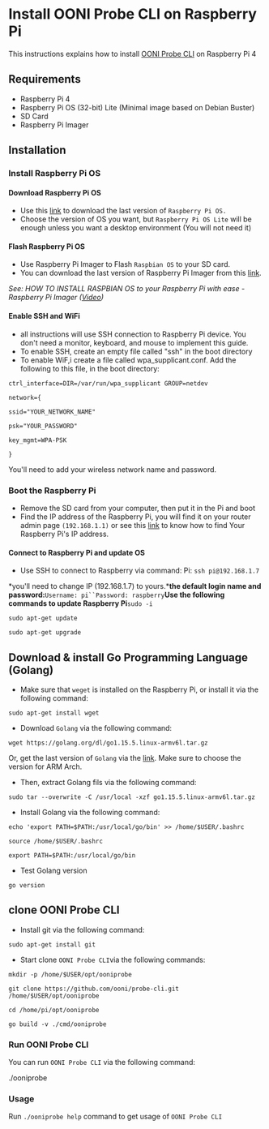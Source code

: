# Install OONI Probe CLI on Raspberry Pi

This instructions explains how to install [OONI Probe CLI](https://github.com/ooni/probe-cli) on Raspberry Pi 4

## Requirements

- Raspberry Pi 4
- Raspberry Pi OS (32-bit) Lite (Minimal image based on Debian Buster)
- SD Card
- Raspberry Pi Imager

## Installation

### Install Raspberry Pi OS

#### Download Raspberry Pi OS

- Use this [link](https://www.raspberrypi.org/software/operating-systems/) to download the last version of `Raspberry Pi OS.`
- Choose the version of OS you want, but `Raspberry Pi OS Lite` will be enough unless you want a desktop environment (You will not need it)

#### Flash Raspberry Pi OS

- Use Raspberry Pi Imager to Flash `Raspbian OS` to your SD card.
- You can download the last version of Raspberry Pi Imager from this [link](https://www.raspberrypi.org/software/).

*See: HOW TO INSTALL RASPBIAN OS to your Raspberry Pi with ease - Raspberry Pi Imager ([Video](https://www.youtube.com/watch?v=J024soVgEeM))*
#### Enable SSH and WiFi

- all instructions will use SSH connection to Raspberry Pi device. You don't need a monitor, keyboard, and mouse to implement this guide.
- To enable SSH, create an empty file called "ssh" in the boot directory
- To enable WiF,i create a file called wpa_supplicant.conf. Add the following to this file, in the boot directory:

`ctrl_interface=DIR=/var/run/wpa_supplicant GROUP=netdev`

 

`network={`

 

`ssid="YOUR_NETWORK_NAME"`

 

`psk="YOUR_PASSWORD"`

 

`key_mgmt=WPA-PSK`

 

`}`

You'll need to add your wireless network name and password.

### Boot the Raspberry Pi

- Remove the SD card from your computer, then put it in the Pi and boot
- Find the IP address of the Raspberry Pi, you will find it on your router admin page `(192.168.1.1)` or see this [link](https://howchoo.com/pi/find-your-raspberry-pis-ip-address) to know how to find Your Raspberry Pi's IP address.

#### Connect to Raspberry Pi and update OS

- Use SSH to connect to Raspberry via command: Pi: `ssh pi@192.168.1.7`

*you'll need to change IP (192.168.1.7)  to yours.***the default login name and password:**`Username: pi``Password: raspberry`**Use the following commands to update Raspberry Pi**`sudo -i`

 

`sudo apt-get update`

 

`sudo apt-get upgrade`
## Download & install Go Programming Language (Golang)

- Make sure that `weget` is installed on the Raspberry Pi, or install it via the following command:

`sudo apt-get install wget`
- Download `Golang` via the following command:

`wget https://golang.org/dl/go1.15.5.linux-armv6l.tar.gz`

Or, get the last version of `Golang` via the [link](https://golang.org/dl/). Make sure to choose the version for ARM Arch.

- Then, extract Golang fils via the following command:

`sudo tar --overwrite -C /usr/local -xzf go1.15.5.linux-armv6l.tar.gz`
- Install Golang via the following command:

`echo 'export PATH=$PATH:/usr/local/go/bin' >> /home/$USER/.bashrc`

 

`source /home/$USER/.bashrc`

 

`export PATH=$PATH:/usr/local/go/bin`
- Test Golang version

`go version`
## clone OONI Probe CLI

- Install git via the following command:

`sudo apt-get install git`
- Start clone ` OONI Probe CLI `via the following commands:

`mkdir -p /home/$USER/opt/ooniprobe`

 

`git clone https://github.com/ooni/probe-cli.git /home/$USER/opt/ooniprobe`

 

`cd /home/pi/opt/ooniprobe`

 

`go build -v ./cmd/ooniprobe`
### Run  OONI Probe CLI

You can run `OONI Probe CLI` via the following command:

./ooniprobe

### Usage

Run `./ooniprobe help` command to get usage of `OONI Probe CLI`
